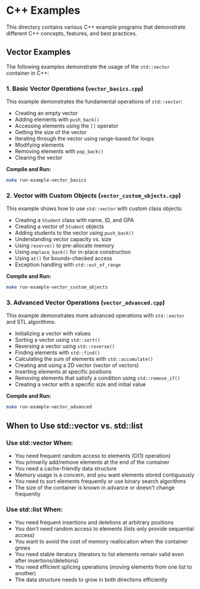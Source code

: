 # C++ Examples

This directory contains various C++ example programs that demonstrate different C++ concepts, features, and best practices.

## Vector Examples

The following examples demonstrate the usage of the `std::vector` container in C++:

### 1. Basic Vector Operations (`vector_basics.cpp`)

This example demonstrates the fundamental operations of `std::vector`:

- Creating an empty vector
- Adding elements with `push_back()`
- Accessing elements using the `[]` operator
- Getting the size of the vector
- Iterating through the vector using range-based for loops
- Modifying elements
- Removing elements with `pop_back()`
- Clearing the vector

**Compile and Run:**
```bash
make run-example-vector_basics
```

### 2. Vector with Custom Objects (`vector_custom_objects.cpp`)

This example shows how to use `std::vector` with custom class objects:

- Creating a `Student` class with name, ID, and GPA
- Creating a vector of `Student` objects
- Adding students to the vector using `push_back()`
- Understanding vector capacity vs. size
- Using `reserve()` to pre-allocate memory
- Using `emplace_back()` for in-place construction
- Using `at()` for bounds-checked access
- Exception handling with `std::out_of_range`

**Compile and Run:**
```bash
make run-example-vector_custom_objects
```

### 3. Advanced Vector Operations (`vector_advanced.cpp`)

This example demonstrates more advanced operations with `std::vector` and STL algorithms:

- Initializing a vector with values
- Sorting a vector using `std::sort()`
- Reversing a vector using `std::reverse()`
- Finding elements with `std::find()`
- Calculating the sum of elements with `std::accumulate()`
- Creating and using a 2D vector (vector of vectors)
- Inserting elements at specific positions
- Removing elements that satisfy a condition using `std::remove_if()`
- Creating a vector with a specific size and initial value

**Compile and Run:**
```bash
make run-example-vector_advanced
```

## When to Use std::vector vs. std::list

### Use std::vector When:

- You need frequent random access to elements (O(1) operation)
- You primarily add/remove elements at the end of the container
- You need a cache-friendly data structure
- Memory usage is a concern, and you want elements stored contiguously
- You need to sort elements frequently or use binary search algorithms
- The size of the container is known in advance or doesn't change frequently

### Use std::list When:

- You need frequent insertions and deletions at arbitrary positions
- You don't need random access to elements (lists only provide sequential access)
- You want to avoid the cost of memory reallocation when the container grows
- You need stable iterators (iterators to list elements remain valid even after insertions/deletions)
- You need efficient splicing operations (moving elements from one list to another)
- The data structure needs to grow in both directions efficiently
